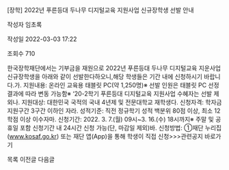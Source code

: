 [장학] 2022년 푸른등대 두나무 디지털교육 지원사업 신규장학생 선발 안내



작성자
임초록


작성일
2022-03-03 17:22


조회수
710




﻿﻿한국장학재단에서는 기부금을 재원으로 2022년 푸른등대 두나무 디지털교육 지운사업 신규장학생을 아래와 같이 선발한다하오니,해당 학생들은 기간 내에 신청하시기 바랍니다.가. 지원내용: 온라인 교육용 태블릿 PC(약 1,250명)※ 선발 인원은 태블릿 PC 선정 결과에 따라 변동 가능함※ ‘20-2학기 푸른등대 디지털교육 지원사업 수혜자는 선발 제외나. 지원대상: 대한민국 국적의 국내 4년제 및 전문대학교 재학생다. 신청자격: 학자금 지원구간 3구간 이하인 자라. 성적기준: 직전 정규학기 성적 백분위 80점 이상, 최소 12학점 이상 이수자마. 신청기간: 2022. 3. 7.(월) 09시~3. 16.(수) 18시까지※ 주말 및 공휴일 포함 신청기간 내 24시간 신청 가능(단, 마감일 제외)바. 신청방법: ①재단 누리집(www.kosaf.go.kr) 또는 재단 앱(App)을 통해 학생이 직접 신청>>>관련공지 바로가기





목록
이전글
다음글




